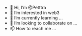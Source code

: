 - 👋 Hi, I’m @Petttra      
- 👀 I’m interested in web3 
- 🌱 I’m currently learning ...
- 💞️ I’m looking to collaborate on ...
- 📫 How to reach me ...

<!---
Petttra/Petttra is a ✨ special ✨ repository because its `README.md` (this file) appears on your GitHub profile.
You can click the Preview link to take a look at your changes.
--->
